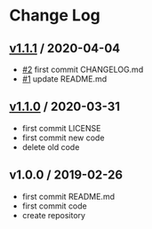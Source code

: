 # Change Log

## [v1.1.1](https://github.com/KoyanagiHitoshi/AtCoder/releases/tag/v1.1.1) / 2020-04-04

* [#2](https://github.com/KoyanagiHitoshi/AtCoder/pull/2) first commit CHANGELOG.md 
* [#1](https://github.com/KoyanagiHitoshi/AtCoder/pull/1) update README.md 

## [v1.1.0](https://github.com/KoyanagiHitoshi/AtCoder/releases/tag/v1.1.0) / 2020-03-31

* first commit LICENSE
* first commit new code
* delete old code

## v1.0.0 / 2019-02-26

* first commit README.md
* first commit code
* create repository
